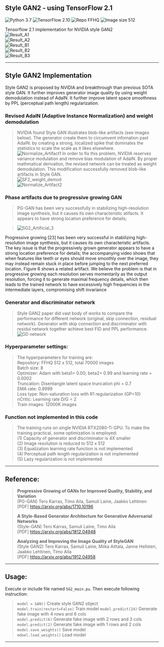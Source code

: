 ## Style GAN2 - using TensorFlow 2.1  
![Python 3.7](https://img.shields.io/badge/python-3.7-green.svg?style=plastic)
![TensorFlow 2.10](https://img.shields.io/badge/tensorflow-2.10-green.svg?style=plastic)
![Repo FFHQ](https://img.shields.io/badge/Repository-FFHQ-green.svg?style=plastic)
![Image size 512](https://img.shields.io/badge/Image_size-512x512-green.svg?style=plastic)  

Tensorflow 2.1 implementation for NVIDIA style GAN2  
![Result_A1](./Images/SG2_result_A1.jpg)  
![Result_A2](./Images/SG2_result_A2.jpg)  
![Result_B1](./Images/SG2_result_B1.jpg)  
![Result_B2](./Images/SG2_result_B2.jpg)  
![Result_B3](./Images/SG2_result_B3.jpg)  

----
## Style GAN2 Implementation  
Style GAN2 is proposed by NVIDIA and breakthrough than previous SOTA style GAN. It further improves generator image quality by using weight demodulation instead of AdaIN. It further improve latent space smoothness by PPL (perceptual path length) regularization.  
  
### Revised AdaIN (Adaptive Instance Normalization) and weight demodulation  
> NVIDIA found Style GAN illustrates blob-like artifacts (see images below). The generator create them to circumvent infomation past AdaIN: by creating a strong, localized spike that dominates the statistics to scale the scale as it likes elsewhere.  
![Normalize_Artifact1](./Images/SG2_Artificial_1.jpg) 
In order to fix this problem, NVIDIA reserves variance modulation and remove bias modulation of AdaIN. By proper mathmatical derivation, the revised network can be treated as weight demodulation. This modification successfully removed blob-like artifacts in Style GAN.  
![SF2_weight_demod](./Images/SG2_weight_demod.jpg)  
![Normalize_Artifact2](./Images/SG2_Artificial_2.jpg) 

### Phase artifacts due to progressive growing GAN  
> PG-GAN has been very successfully in stabilizing high-resolution image synthesis, but it causes its own characteristic atifacts. It appears to have strong location preference for details; 

>![SG2_Artificial_3](./Images/SG2_Artificial_3.jpg)  

Progressive growing [23] has been very successful in stabilizing
high-resolution image synthesis, but it causes its
own characteristic artifacts. The key issue is that the progressively
grown generator appears to have a strong location
preference for details; the accompanying video shows that
when features like teeth or eyes should move smoothly over
the image, they may instead remain stuck in place before
jumping to the next preferred location. Figure 6 shows a related
artifact. We believe the problem is that in progressive
growing each resolution serves momentarily as the output
resolution, forcing it to generate maximal frequency details,
which then leads to the trained network to have excessively
high frequencies in the intermediate layers, compromising
shift invariance

### Generator and discriminator network  
> Style GAN2 paper did vast body of works to compare the performance for different network (original, skip connection, residual network). Generator with skip connection and discriminator with residul network together achieve best FID and PPL performance.  
>![GD network](./Images/SG2_network.jpg)  



### Hyperparameter settings:  
> The hyperparameters for training are:  
> Repository:   FFHQ 512 x 512, total 70000 images  
> Batch size:   8  
> Optimizer:    Adam with beta1= 0.00; beta2= 0.99 and learning rate = 0.0002  
> Truncation:   Disentangle latent space truncation phi = 0.7  
> EMA rate:     0.9999  
> Loss type:    Non-saturation loss with R1 regularization (GP=10)  
> nCritic:      Learning rate D/G = 2  
> Train images: 12000K images  

### Function not implemented in this code
> The training runs on single NVIDIA RTX2080-Ti GPU. To make the training practical, some optimization is employed:    
> (1) Capacity of generator and discriminator is 4X smaller  
> (2) Image resolution is reduced to 512 x 512  
> (3) Equalization learning rate function is not implemented  
> (4) Perceptual path length regularization is not implemented  
> (5) Lazy regularization is not implemented  




----
## Reference:
> **Progressive Growing of GANs for Improved Quality, Stability, and Variation**  
> (PG-GAN)
> Tero Karras, Timo Aila, Samuli Laine, Jaakko Lehtinen  
> [PDF] https://arxiv.org/abs/1710.10196  
>
> **A Style-Based Generator Architecture for Generative Adversarial Networks**  
> (Style-GAN) 
> Tero Karras, Samuli Laine, Timo Aila  
> [PDF] https://arxiv.org/abs/1812.04948  
>
> **Analyzing and Improving the Image Quality of StyleGAN**  
> (Style GAN2)
> Tero Karras, Samuli Laine, Miika Aittala, Janne Hellsten, Jaakko Lehtinen, Timo Aila  
> [PDF] https://arxiv.org/abs/1912.04958 

----
## Usage:  
Execute or include file named `SG2_main.pu`. Then execute following instruction:  
> `model = GAN()` Create style GAN2 object  
> `model.train(restart=False)` Train model
> `model.predict(24)` Generate fake image with 4 rows and 6 cols  
> `model.predict(6)` Generate fake image with 2 rows and 3 cols  
> `model.predict(2)` Generate fake image with 1 rows and 2 cols  
> `model.save_weights()` Save model  
> `mdoel.load_weights()` Load model  

---- 








